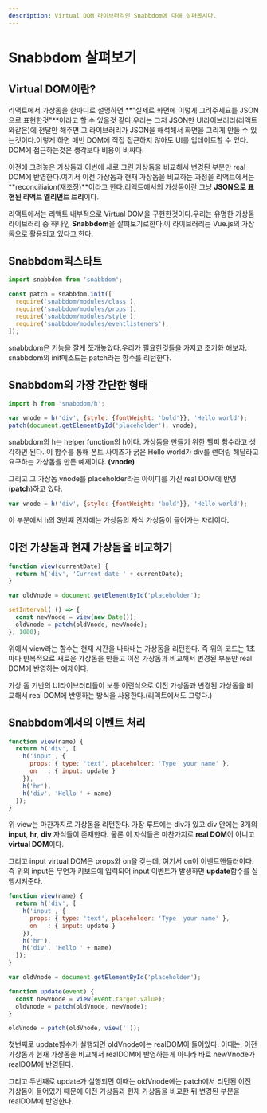 ```yaml
---
description: Virtual DOM 라이브러리인 Snabbdom에 대해 살펴봅시다.
---
```


# Snabbdom 살펴보기

## Virtual DOM이란?

리액트에서 가상돔을 한마디로 설명하면 **"실제로 화면에 이렇게 그려주세요를 JSON으로 표현한것"**이라고 할 수 있을것 같다.우리는 그저 JSON만 UI라이브러리\(리액트와같은\)에 전달만 해주면 그 라이브러리가 JSON을 해석해서 화면을 그리게 만들 수 있는것이다.이렇게 하면 매번 DOM에 직접 접근하지 않아도 UI를 업데이트할 수 있다. DOM에 접근하는것은 생각보다 비용이 비싸다.

이전에 그려놓은 가상돔과 이번에 새로 그린 가상돔을 비교해서 변경된 부분만 real DOM에 반영한다.여기서 이전 가상돔과 현재 가상돔을 비교하는 과정을 리액트에서는 **reconciliaion\(재조정\)**이라고 한다.리액트에서의 가상돔이란 그냥 **JSON으로 표현된 리액트 엘리먼트 트리**이다.

리액트에서는 리액트 내부적으로 Virtual DOM을 구현한것이다.우리는 유명한 가상돔 라이브러리 중 하나인 **Snabbdom**을 살펴보기로한다.이 라이브러리는 Vue.js의 가상돔으로 활용되고 있다고 한다.

## Snabbdom퀵스타트

```javascript
import snabbdom from 'snabbdom';

const patch = snabbdom.init([                   
  require('snabbdom/modules/class'),          
  require('snabbdom/modules/props'),          
  require('snabbdom/modules/style'),          
  require('snabbdom/modules/eventlisteners'), 
]);
```

snabbdom은 기능을 잘게 쪼개놓았다.우리가 필요한것들을 가지고 초기화 해보자. snabbdom의 init메소드는 patch라는 함수를 리턴한다.

## Snabbdom의 가장 간단한 형태
```javascript
import h from 'snabbdom/h';

var vnode = h('div', {style: {fontWeight: 'bold'}}, 'Hello world');
patch(document.getElementById('placeholder'), vnode);
```
snabbdom의 h는 helper function의 h이다. 가상돔을 만들기 위한 헬퍼 함수라고 생각하면 된다. 이 함수를 통해 폰트 사이즈가 굵은 Hello world가 div를 렌더링 해달라고 요구하는 가상돔을 만든 예제이다. __(vnode)__

그리고 그 가상돔 vnode를 placeholder라는 아이디를 가진 real DOM에 반영(__patch__)하고 있다.

```javascript
var vnode = h('div', {style: {fontWeight: 'bold'}}, 'Hello world');
```
이 부분에서 h의 3번쨰 인자에는 가상돔의 자식 가상돔이 들어가는 자리이다.

## 이전 가상돔과 현재 가상돔을 비교하기
```javascript
function view(currentDate) { 
  return h('div', 'Current date ' + currentDate); 
}

var oldVnode = document.getElementById('placeholder');

setInterval( () => {
  const newVnode = view(new Date());
  oldVnode = patch(oldVnode, newVnode);
}, 1000);
```
위에서 view라는 함수는 현재 시간을 나타내는 가상돔을 리턴한다.
즉 위의 코드는 1초마다 반복적으로 새로운 가상돔을 만들고 이전 가상돔과 비교해서 변경된 부분만 real DOM에 반영하는 예제이다.

가상 돔 기반의 UI라이브러리들이 보통 이런식으로 이전 가상돔과 변경된 가상돔을 비교해서 real DOM에 반영하는 방식을 사용한다.(리액트에서도 그렇다.)

## Snabbdom에서의 이벤트 처리
```javascript
function view(name) { 
  return h('div', [
    h('input', {
      props: { type: 'text', placeholder: 'Type  your name' },
      on   : { input: update }
    }),
    h('hr'),
    h('div', 'Hello ' + name)
  ]); 
}
```
위 view는 마찬가지로 가상돔을 리턴한다.
가장 루트에는 div가 있고 div 안에는 3개의 __input__, __hr__, __div__ 자식들이 존재한다.
물론 이 자식들은 마찬가지로 **real DOM**이 아니고 **virtual DOM**이다.

그리고 input virtual DOM은 props와 on을 갖는데, 여기서 on이 이벤트핸들러이다. 
즉 위의 input은 무언가 키보드에 입력되어 input 이벤트가 발생하면 **update**함수를 실행시켜준다.

```javascript
function view(name) { 
  return h('div', [
    h('input', {
      props: { type: 'text', placeholder: 'Type  your name' },
      on   : { input: update }
    }),
    h('hr'),
    h('div', 'Hello ' + name)
  ]); 
}

var oldVnode = document.getElementById('placeholder');

function update(event) {
  const newVnode = view(event.target.value);
  oldVnode = patch(oldVnode, newVnode);
}

oldVnode = patch(oldVnode, view(''));
```
첫번째로 update함수가 실행되면 oldVnode에는 realDOM이 들어있다. 이때는, 이전 가상돔과 현재 가상돔을 비교해서 realDOM에 반영하는게 아니라 바로 newVnode가 realDOM에 반영된다.

그리고 두번째로 update가 실행되면 이때는 oldVnode에는 patch에서 리턴된 이전 가상돔이 들어있기 때문에 이전 가상돔과 현재 가상돔을 비교한 뒤 변경된 부분을 realDOM에 반영한다.
